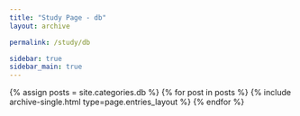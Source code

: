 ```yaml
---
title: "Study Page - db"
layout: archive

permalink: /study/db

sidebar: true
sidebar_main: true
---
```


{% assign posts = site.categories.db %}
{% for post in posts %} {% include archive-single.html type=page.entries_layout %} {% endfor %}